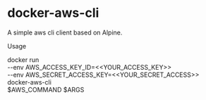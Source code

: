# docker-aws-cli

A simple aws cli client based on Alpine.

Usage

docker run \
--env AWS_ACCESS_KEY_ID=<<YOUR_ACCESS_KEY>> \
--env AWS_SECRET_ACCESS_KEY=<<YOUR_SECRET_ACCESS>> \
docker-aws-cli \
$AWS_COMMAND $ARGS
